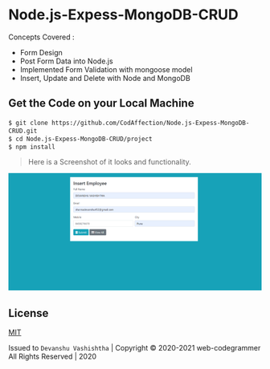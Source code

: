 # Node.js-Expess-MongoDB-CRUD

Concepts Covered : 
 - Form Design 
 - Post Form Data into Node.js
 - Implemented Form Validation with mongoose model
 - Insert, Update and Delete with Node and MongoDB

## Get the Code on your Local Machine

```
$ git clone https://github.com/CodAffection/Node.js-Expess-MongoDB-CRUD.git
$ cd Node.js-Expess-MongoDB-CRUD/project
$ npm install
```

 > Here is a Screenshot of it looks and functionality.
 
 ![alt text](https://github.com/web-codegrammer/Node.js-Expess-MongoDB-CRUD-Application/blob/main/Insert%20Employee%20details.png)
 
 
 ## License 

[MIT](https://github.com/web-codegrammer/Socket.io-Real-Time-Tweet-Stream/blob/main/LICENSE)

Issued to ```Devanshu Vashishtha``` | Copyright ©️ 2020-2021 web-codegrammer All Rights Reserved | 2020





